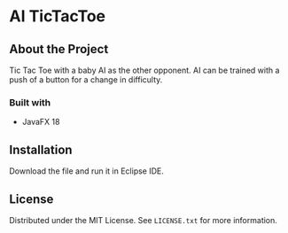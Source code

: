 # AI TicTacToe

## About the Project
Tic Tac Toe with a baby AI as the other opponent.
AI can be trained with a push of a button for a change in difficulty.
### Built with
- JavaFX 18

## Installation
Download the file and run it in Eclipse IDE.

## License

Distributed under the MIT License. See `LICENSE.txt` for more information.
